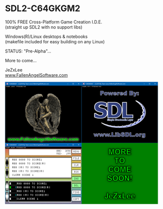 # SDL2-C64GKGM2
100% FREE Cross-Platform Game Creation I.D.E.  
(straight up SDL2 with no support libs)  
  
Windows(R)/Linux desktops & notebooks  
(makefile included for easy building on any Linux)  
  
STATUS: "Pre-Alpha"...   
  
More to come...  
  
JeZxLee  
www.FallenAngelSoftware.com  

![GitHubPromo](GitHubPromo.png)

